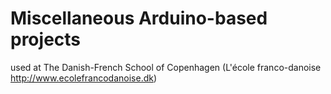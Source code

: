 Miscellaneous Arduino-based projects
==================================
used at The Danish-French School of Copenhagen
(L'école franco-danoise http://www.ecolefrancodanoise.dk)
